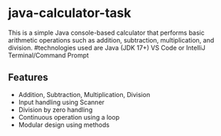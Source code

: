 # java-calculator-task
This is a simple Java console-based calculator that performs basic arithmetic operations such as addition, subtraction, multiplication, and division.
#technologies used are
Java (JDK 17+)
 VS Code or IntelliJ
Terminal/Command Prompt
## Features
- Addition, Subtraction, Multiplication, Division
- Input handling using Scanner
- Division by zero handling
- Continuous operation using a loop
- Modular design using methods


